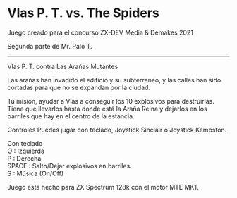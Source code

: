 # Vlas P. T. vs. The Spiders

Juego creado para el concurso ZX-DEV Media & Demakes 2021

Segunda parte de Mr. Palo T.

******
Vlas P. T. contra Las Arañas Mutantes

Las arañas han invadido el edificio y su subterraneo, y las calles han sido cortadas para que no se expandan por la ciudad.

Tú misión, ayudar a Vlas a conseguir los 10 explosivos para destruirlas.
Tiene que llevarlos hasta donde está la Araña Reina y dejarlos en los barriles que hay en el centro de la estancia.

Controles
Puedes jugar con teclado, Joystick Sinclair o Joystick Kempston.

Con teclado<br>
O : Izquierda<br>
P : Derecha<br>
SPACE : Salto/Dejar explosivos en barriles.<br>
S : Música (On/Off)

Juego está hecho para ZX Spectrum 128k con el motor MTE MK1.
